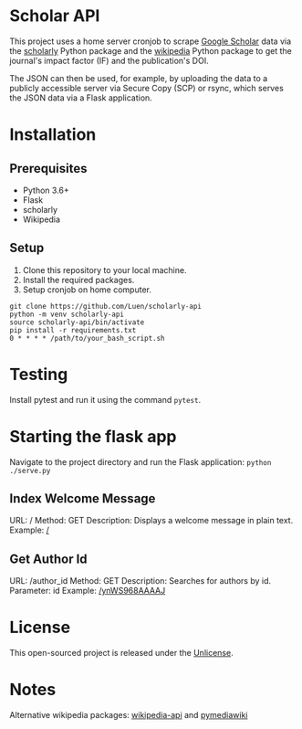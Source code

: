 # Scholar API

This project uses a home server cronjob to scrape [Google Scholar](https://scholar.google.com.au/) data via the [scholarly](https://github.com/scholarly-python-package/scholarly) Python package and the [wikipedia](https://github.com/goldsmith/Wikipedia) Python package to get the journal's impact factor (IF) and the publication's DOI. 

The JSON can then be used, for example, by uploading the data to a publicly accessible server via Secure Copy (SCP) or rsync, which serves the JSON data via a Flask application.

# Installation

## Prerequisites
- Python 3.6+
- Flask
- scholarly
- Wikipedia

## Setup
1. Clone this repository to your local machine.
2. Install the required packages.
3. Setup cronjob on home computer.

```
git clone https://github.com/Luen/scholarly-api
python -m venv scholarly-api
source scholarly-api/bin/activate
pip install -r requirements.txt
0 * * * * /path/to/your_bash_script.sh
```

# Testing
Install pytest and run it using the command `pytest`. 

# Starting the flask app
Navigate to the project directory and run the Flask application:
`python ./serve.py`

## Index Welcome Message
URL: /
Method: GET
Description: Displays a welcome message in plain text.
Example: [/](http://127.0.0.1:5000/)

## Get Author Id
URL: /author_id
Method: GET
Description: Searches for authors by id.
Parameter: id
Example: [/ynWS968AAAAJ](http://127.0.0.1:5000/ynWS968AAAAJ)


# License
This open-sourced project is released under the [Unlicense](http://unlicense.org/).

# Notes 
Alternative wikipedia packages: [wikipedia-api](https://github.com/martin-majlis/Wikipedia-API) and [pymediawiki](https://pypi.org/project/pymediawiki/)
